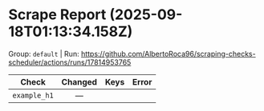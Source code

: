 # Scrape Report (2025-09-18T01:13:34.158Z)

Group: `default`  |  Run: https://github.com/AlbertoRoca96/scraping-checks-scheduler/actions/runs/17814953765

| Check | Changed | Keys | Error |
|---|:---:|:--|:--|
| `example_h1` | — |  |  |
